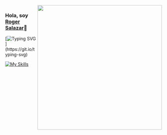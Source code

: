 <img src="https://i.pinimg.com/564x/37/3c/c8/373cc8a162d00cd152e05c055eee7016.jpg" min-width="200px" max-width="400px" width="400px" align='right'>

 ### Hola, soy <a href="#">Roger Salazar</a>👋
 
 [![Typing SVG](https://readme-typing-svg.herokuapp.com?font=Architects+Daughter&color=7AF79A&size=18&lines=¡¡Y+hacer+ideas+realidad+es+mi+pasion!!...;Soy+desarrollador+Front+end+💻+!;)](https://git.io/typing-svg)
 
  [![My Skills](https://skillicons.dev/icons?i=html,css,js,figma)](https://skillicons.dev)

<!--
**Roger-aprende/Roger-aprende** is a ✨ _special_ ✨ repository because its `README.md` (this file) appears on your GitHub profile.

Here are some ideas to get you started:

- 🔭 I’m currently working on ...
- 🌱 I’m currently learning ...
- 👯 I’m looking to collaborate on ...
- 🤔 I’m looking for help with ...
- 💬 Ask me about ...
- 📫 How to reach me: ...
- 😄 Pronouns: ...
- ⚡ Fun fact: ...
-->
